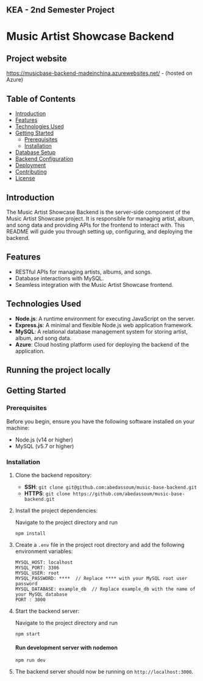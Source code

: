 ## KEA - 2nd Semester Project

# Music Artist Showcase Backend

## Project website 
https://musicbase-backend-madeinchina.azurewebsites.net/ - (hosted on Azure)

## Table of Contents

- [Introduction](#introduction)
- [Features](#features)
- [Technologies Used](#technologies-used)
- [Getting Started](#getting-started)
  - [Prerequisites](#prerequisites)
  - [Installation](#installation)
- [Database Setup](#database-setup)
- [Backend Configuration](#backend-configuration)
- [Deployment](#deployment)
- [Contributing](#contributing)
- [License](#license)

## Introduction

The Music Artist Showcase Backend is the server-side component of the Music Artist Showcase project. It is responsible for managing artist, album, and song data and providing APIs for the frontend to interact with. This README will guide you through setting up, configuring, and deploying the backend.

## Features

- RESTful APIs for managing artists, albums, and songs.
- Database interactions with MySQL.
- Seamless integration with the Music Artist Showcase frontend.

## Technologies Used

- **Node.js**: A runtime environment for executing JavaScript on the server.
- **Express.js**: A minimal and flexible Node.js web application framework.
- **MySQL**: A relational database management system for storing artist, album, and song data.
- **Azure**: Cloud hosting platform used for deploying the backend of the application.

## Running the project locally

## Getting Started

### Prerequisites

Before you begin, ensure you have the following software installed on your machine:

- Node.js (v14 or higher)
- MySQL (v5.7 or higher)

### Installation

1. Clone the backend repository:

    - **SSH**: `git clone git@github.com:abedassoum/music-base-backend.git`
    - **HTTPS**: `git clone https://github.com/abedassoum/music-base-backend.git`

2. Install the project dependencies:

    Navigate to the project directory and run
      ```
      npm install
      ```

3. Create a `.env` file in the project root directory and add the following environment variables:

    ```
    MYSQL_HOST: localhost
    MYSQL_PORT: 3306
    MYSQL_USER: root
    MYSQL_PASSWORD: ****  // Replace **** with your MySQL root user password
    MYSQL_DATABASE: example_db  // Replace example_db with the name of your MySQL database
    PORT : 3000
    ```
4. Start the backend server:
  
      Navigate to the project directory and run
      ```
      npm start
      ```

      #### Run development server with nodemon
      ```
      npm run dev
      ```
5. The backend server should now be running on `http://localhost:3000`.
